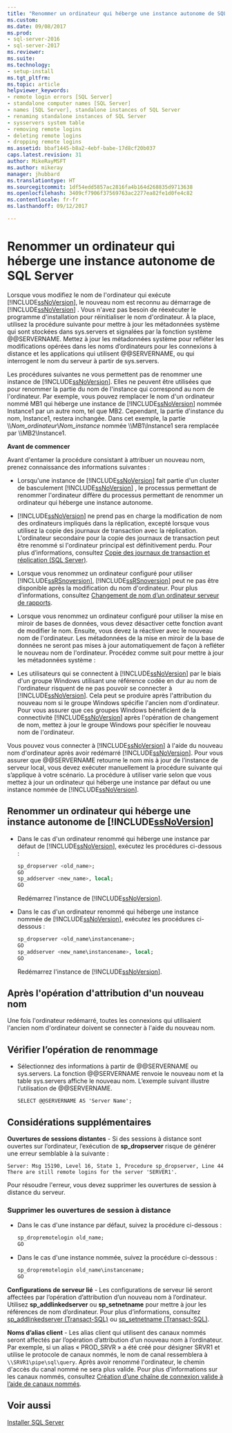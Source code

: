 ```yaml
---
title: "Renommer un ordinateur qui héberge une instance autonome de SQL Server | Microsoft Docs"
ms.custom: 
ms.date: 09/08/2017
ms.prod:
- sql-server-2016
- sql-server-2017
ms.reviewer: 
ms.suite: 
ms.technology:
- setup-install
ms.tgt_pltfrm: 
ms.topic: article
helpviewer_keywords:
- remote login errors [SQL Server]
- standalone computer names [SQL Server]
- names [SQL Server], standalone instances of SQL Server
- renaming standalone instances of SQL Server
- sysservers system table
- removing remote logins
- deleting remote logins
- dropping remote logins
ms.assetid: bbaf1445-b8a2-4ebf-babe-17d8cf20b037
caps.latest.revision: 31
author: MikeRayMSFT
ms.author: mikeray
manager: jhubbard
ms.translationtype: HT
ms.sourcegitcommit: 1df54edd5857ac2816fa4b164d268835d9713638
ms.openlocfilehash: 3409cf7906f37569763ac2277ea82fe1d0fe4c82
ms.contentlocale: fr-fr
ms.lasthandoff: 09/12/2017

---
```

# <a name="rename-a-computer-that-hosts-a-stand-alone-instance-of-sql-server"></a>Renommer un ordinateur qui héberge une instance autonome de SQL Server
Lorsque vous modifiez le nom de l'ordinateur qui exécute [!INCLUDE[ssNoVersion](../../includes/ssnoversion-md.md)], le nouveau nom est reconnu au démarrage de [!INCLUDE[ssNoVersion](../../includes/ssnoversion-md.md)] . Vous n'avez pas besoin de réexécuter le programme d'installation pour réinitialiser le nom d'ordinateur. À la place, utilisez la procédure suivante pour mettre à jour les métadonnées système qui sont stockées dans sys.servers et signalées par la fonction système @@SERVERNAME. Mettez à jour les métadonnées système pour refléter les modifications opérées dans les noms d’ordinateurs pour les connexions à distance et les applications qui utilisent @@SERVERNAME, ou qui interrogent le nom du serveur à partir de sys.servers.  
  
Les procédures suivantes ne vous permettent pas de renommer une instance de [!INCLUDE[ssNoVersion](../../includes/ssnoversion-md.md)]. Elles ne peuvent être utilisées que pour renommer la partie du nom de l'instance qui correspond au nom de l'ordinateur. Par exemple, vous pouvez remplacer le nom d'un ordinateur nommé MB1 qui héberge une instance de [!INCLUDE[ssNoVersion](../../includes/ssnoversion-md.md)] nommée Instance1 par un autre nom, tel que MB2. Cependant, la partie d'instance du nom, Instance1, restera inchangée. Dans cet exemple, la partie \\\\*Nom_ordinateur*\\*Nom_instance* nommée \\\MB1\Instance1 sera remplacée par \\\MB2\Instance1.  
  
 **Avant de commencer**  
  
 Avant d'entamer la procédure consistant à attribuer un nouveau nom, prenez connaissance des informations suivantes :  
  
-   Lorsqu'une instance de [!INCLUDE[ssNoVersion](../../includes/ssnoversion-md.md)] fait partie d'un cluster de basculement [!INCLUDE[ssNoVersion](../../includes/ssnoversion-md.md)] , le processus permettant de renommer l'ordinateur diffère du processus permettant de renommer un ordinateur qui héberge une instance autonome.  
  
-   [!INCLUDE[ssNoVersion](../../includes/ssnoversion-md.md)] ne prend pas en charge la modification de nom des ordinateurs impliqués dans la réplication, excepté lorsque vous utilisez la copie des journaux de transaction avec la réplication. L'ordinateur secondaire pour la copie des journaux de transaction peut être renommé si l'ordinateur principal est définitivement perdu. Pour plus d’informations, consultez [Copie des journaux de transaction et réplication &#40;SQL Server&#41;](../../database-engine/log-shipping/log-shipping-and-replication-sql-server.md).  
  
-   Lorsque vous renommez un ordinateur configuré pour utiliser [!INCLUDE[ssRSnoversion](../../includes/ssrsnoversion-md.md)], [!INCLUDE[ssRSnoversion](../../includes/ssrsnoversion-md.md)] peut ne pas être disponible après la modification du nom d'ordinateur. Pour plus d’informations, consultez [Changement de nom d’un ordinateur serveur de rapports](../../reporting-services/report-server/rename-a-report-server-computer.md).  
  
-   Lorsque vous renommez un ordinateur configuré pour utiliser la mise en miroir de bases de données, vous devez désactiver cette fonction avant de modifier le nom. Ensuite, vous devez la réactiver avec le nouveau nom de l'ordinateur. Les métadonnées de la mise en miroir de la base de données ne seront pas mises à jour automatiquement de façon à refléter le nouveau nom de l'ordinateur. Procédez comme suit pour mettre à jour les métadonnées système :  
  
-   Les utilisateurs qui se connectent à [!INCLUDE[ssNoVersion](../../includes/ssnoversion-md.md)] par le biais d'un groupe Windows utilisant une référence codée en dur au nom de l'ordinateur risquent de ne pas pouvoir se connecter à [!INCLUDE[ssNoVersion](../../includes/ssnoversion-md.md)]. Cela peut se produire après l'attribution du nouveau nom si le groupe Windows spécifie l'ancien nom d'ordinateur. Pour vous assurer que ces groupes Windows bénéficient de la connectivité [!INCLUDE[ssNoVersion](../../includes/ssnoversion-md.md)] après l'opération de changement de nom, mettez à jour le groupe Windows pour spécifier le nouveau nom de l'ordinateur.  
  
 Vous pouvez vous connecter à [!INCLUDE[ssNoVersion](../../includes/ssnoversion-md.md)] à l'aide du nouveau nom d'ordinateur après avoir redémarré [!INCLUDE[ssNoVersion](../../includes/ssnoversion-md.md)]. Pour vous assurer que @@SERVERNAME retourne le nom mis à jour de l’instance de serveur local, vous devez exécuter manuellement la procédure suivante qui s’applique à votre scénario. La procédure à utiliser varie selon que vous mettez à jour un ordinateur qui héberge une instance par défaut ou une instance nommée de [!INCLUDE[ssNoVersion](../../includes/ssnoversion-md.md)].  
  
## <a name="rename-a-computer-that-hosts-a-stand-alone-instance-of-includessnoversionincludesssnoversion-mdmd"></a>Renommer un ordinateur qui héberge une instance autonome de [!INCLUDE[ssNoVersion](../../includes/ssnoversion-md.md)]  
  
-   Dans le cas d'un ordinateur renommé qui héberge une instance par défaut de [!INCLUDE[ssNoVersion](../../includes/ssnoversion-md.md)], exécutez les procédures ci-dessous :  
  
    ```sql
    sp_dropserver <old_name>;  
    GO  
    sp_addserver <new_name>, local;  
    GO  
    ```  
  
     Redémarrez l'instance de [!INCLUDE[ssNoVersion](../../includes/ssnoversion-md.md)].  
  
-   Dans le cas d'un ordinateur renommé qui héberge une instance nommée de [!INCLUDE[ssNoVersion](../../includes/ssnoversion-md.md)], exécutez les procédures ci-dessous :  
  
    ```sql
    sp_dropserver <old_name\instancename>;  
    GO  
    sp_addserver <new_name\instancename>, local;  
    GO  
    ```  
  
     Redémarrez l'instance de [!INCLUDE[ssNoVersion](../../includes/ssnoversion-md.md)].  
  
## <a name="after-the-renaming-operation"></a>Après l'opération d'attribution d'un nouveau nom  
 Une fois l'ordinateur redémarré, toutes les connexions qui utilisaient l'ancien nom d'ordinateur doivent se connecter à l'aide du nouveau nom.  
  
## <a name="verify-renaming-operation"></a>Vérifier l’opération de renommage  
  
-   Sélectionnez des informations à partir de @@SERVERNAME ou sys.servers. La fonction @@SERVERNAME renvoie le nouveau nom et la table sys.servers affiche le nouveau nom. L’exemple suivant illustre l’utilisation de @@SERVERNAME.  
  
    ```  
    SELECT @@SERVERNAME AS 'Server Name';  
    ```  
  
## <a name="additional-considerations"></a>Considérations supplémentaires  
 **Ouvertures de sessions distantes** - Si des sessions à distance sont ouvertes sur l’ordinateur, l’exécution de **sp_dropserver** risque de générer une erreur semblable à la suivante :  
  
 `Server: Msg 15190, Level 16, State 1, Procedure sp_dropserver, Line 44 There are still remote logins for the server 'SERVER1'.`  
  
 Pour résoudre l'erreur, vous devez supprimer les ouvertures de session à distance du serveur.  
  
### <a name="drop-remote-logins"></a>Supprimer les ouvertures de session à distance  
  
-   Dans le cas d'une instance par défaut, suivez la procédure ci-dessous :  
  
    ```sql
    sp_dropremotelogin old_name;  
    GO  
    ```  
  
-   Dans le cas d'une instance nommée, suivez la procédure ci-dessous :  
  
    ```sql
    sp_dropremotelogin old_name\instancename;  
    GO  
    ```  
  
 **Configurations de serveur lié** - Les configurations de serveur lié seront affectées par l’opération d’attribution d’un nouveau nom à l’ordinateur. Utilisez **sp_addlinkedserver** ou **sp_setnetname** pour mettre à jour les références de nom d’ordinateur. Pour plus d’informations, consultez [sp_addlinkedserver &#40;Transact-SQL&#41;](../../relational-databases/system-stored-procedures/sp-addlinkedserver-transact-sql.md) ou [sp_setnetname &#40;Transact-SQL&#41;](../../relational-databases/system-stored-procedures/sp-setnetname-transact-sql.md).  
  
 **Noms d’alias client** - Les alias client qui utilisent des canaux nommés seront affectés par l’opération d’attribution d’un nouveau nom à l’ordinateur. Par exemple, si un alias « PROD_SRVR » a été créé pour désigner SRVR1 et utilise le protocole de canaux nommés, le nom de canal ressemblera à `\\SRVR1\pipe\sql\query`. Après avoir renommé l'ordinateur, le chemin d'accès du canal nommé ne sera plus valide. Pour plus d’informations sur les canaux nommés, consultez [Création d’une chaîne de connexion valide à l’aide de canaux nommés](http://go.microsoft.com/fwlink/?LinkId=111063).  
  
## <a name="see-also"></a>Voir aussi  
 [Installer SQL Server](../../database-engine/install-windows/install-sql-server.md)  
  
  
